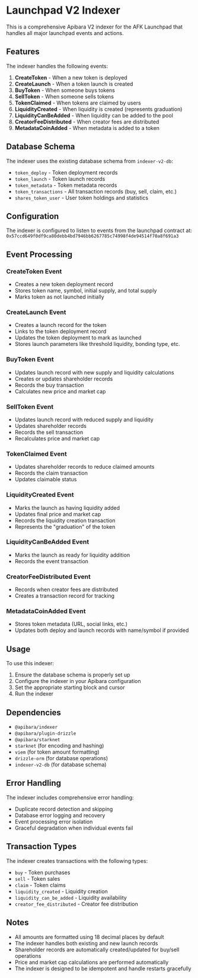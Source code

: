 # Launchpad V2 Indexer

This is a comprehensive Apibara V2 indexer for the AFK Launchpad that handles all major launchpad events and actions.

## Features

The indexer handles the following events:

1. **CreateToken** - When a new token is deployed
2. **CreateLaunch** - When a token launch is created
3. **BuyToken** - When someone buys tokens
4. **SellToken** - When someone sells tokens
5. **TokenClaimed** - When tokens are claimed by users
6. **LiquidityCreated** - When liquidity is created (represents graduation)
7. **LiquidityCanBeAdded** - When liquidity can be added to the pool
8. **CreatorFeeDistributed** - When creator fees are distributed
9. **MetadataCoinAdded** - When metadata is added to a token

## Database Schema

The indexer uses the existing database schema from `indexer-v2-db`:

- `token_deploy` - Token deployment records
- `token_launch` - Token launch records
- `token_metadata` - Token metadata records
- `token_transactions` - All transaction records (buy, sell, claim, etc.)
- `shares_token_user` - User token holdings and statistics

## Configuration

The indexer is configured to listen to events from the launchpad contract at:
`0x57ccd649f0df9ca80debb4bd7946bb6267785c74998f4de94514f70a8f691a3`

## Event Processing

### CreateToken Event
- Creates a new token deployment record
- Stores token name, symbol, initial supply, and total supply
- Marks token as not launched initially

### CreateLaunch Event
- Creates a launch record for the token
- Links to the token deployment record
- Updates the token deployment to mark as launched
- Stores launch parameters like threshold liquidity, bonding type, etc.

### BuyToken Event
- Updates launch record with new supply and liquidity calculations
- Creates or updates shareholder records
- Records the buy transaction
- Calculates new price and market cap

### SellToken Event
- Updates launch record with reduced supply and liquidity
- Updates shareholder records
- Records the sell transaction
- Recalculates price and market cap

### TokenClaimed Event
- Updates shareholder records to reduce claimed amounts
- Records the claim transaction
- Updates claimable status

### LiquidityCreated Event
- Marks the launch as having liquidity added
- Updates final price and market cap
- Records the liquidity creation transaction
- Represents the "graduation" of the token

### LiquidityCanBeAdded Event
- Marks the launch as ready for liquidity addition
- Records the event transaction

### CreatorFeeDistributed Event
- Records when creator fees are distributed
- Creates a transaction record for tracking

### MetadataCoinAdded Event
- Stores token metadata (URL, social links, etc.)
- Updates both deploy and launch records with name/symbol if provided

## Usage

To use this indexer:

1. Ensure the database schema is properly set up
2. Configure the indexer in your Apibara configuration
3. Set the appropriate starting block and cursor
4. Run the indexer

## Dependencies

- `@apibara/indexer`
- `@apibara/plugin-drizzle`
- `@apibara/starknet`
- `starknet` (for encoding and hashing)
- `viem` (for token amount formatting)
- `drizzle-orm` (for database operations)
- `indexer-v2-db` (for database schema)

## Error Handling

The indexer includes comprehensive error handling:
- Duplicate record detection and skipping
- Database error logging and recovery
- Event processing error isolation
- Graceful degradation when individual events fail

## Transaction Types

The indexer creates transactions with the following types:
- `buy` - Token purchases
- `sell` - Token sales
- `claim` - Token claims
- `liquidity_created` - Liquidity creation
- `liquidity_can_be_added` - Liquidity availability
- `creator_fee_distributed` - Creator fee distribution

## Notes

- All amounts are formatted using 18 decimal places by default
- The indexer handles both existing and new launch records
- Shareholder records are automatically created/updated for buy/sell operations
- Price and market cap calculations are performed automatically
- The indexer is designed to be idempotent and handle restarts gracefully

